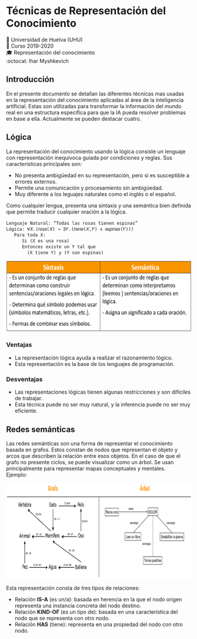 # Técnicas de Representación del Conocimiento 
:office: Universidad de Huelva (UHU)  
:calendar: Curso 2019-2020  
:mortar_board: Representación del conocimiento  
:octocat: Ihar Myshkevich  
## Introducción  
En el presente documento se detallan las diferentes técnicas mas usadas en la representación del conocimiento aplicadas al área de la inteligencia artificial. 
Estas son utilizadas para transformar la información del mundo real en una estructura especifica para que la IA pueda resolver problemas en base a ella. 
Actualmente se pueden destacar cuatro. 
## Lógica
La representación del conocimiento usando la lógica consiste un lenguaje con representación inequívoca guiada por condiciones y reglas. Sus características principales son:  
* No presenta ambigüedad en su representación, pero si es susceptible a errores externos. 
* Permite una comunicación y procesamiento sin ambigüedad.
* Muy diferente a los leguajes naturales como el inglés o el español.

Como cualquier lengua, presenta una sintaxis y una semántica bien definida que permite traducir cualquier oración a la lógica.
```
Lenguaje Natural: “Todas las rosas tienen espinas” 
Lógica: ∀𝑋.(𝑟𝑜𝑠𝑎(𝑋) → ∃𝑌.(𝑡𝑖𝑒𝑛𝑒(𝑋,𝑌) ∧ 𝑒𝑠𝑝𝑖𝑛𝑎𝑠(𝑌))) 
   Para toda X: 
      Si (X es una rosa)
      Entonces existe un Y tal que
        (X tiene Y) y (Y son espinas) 
```
<p align="center">
  <img width="600" height="194" src="Imagenes/Tabla.png">
</p>

### Ventajas
* La representación lógica ayuda a realizar el razonamiento lógico.
* Esta representación es la base de los lenguajes de programación. 

### Desventajas
* Las representaciones lógicas tienen algunas restricciones y son difíciles de trabajar.
* Esta técnica puede no ser muy natural, y la inferencia puede no ser muy eficiente.

## Redes semánticas
Las redes semánticas son una forma de representar el conocimiento basada en grafos. Estos constan de nodos que representan el objeto y arcos que describen la relación entre esos objetos. En el caso de que el grafo no presente ciclos, se puede visualizar como un árbol. Se usan principalmente para representar mapas conceptuales y mentales.  
Ejemplo:
<p align="center">
  <img width="900" height="260" src="Imagenes/Tabla2.png">
</p>

Esta representación consta de tres tipos de relaciones:
* Relación **IS-A** (es un/a): basada en herencia en la que el nodo origen representa una instancia concreta del nodo destino.
* Relación **KIND-OF** (es un tipo de): basada en una característica del nodo que se representa con otro nodo.
* Relación **HAS** (tiene): representa en una propiedad del nodo con otro nodo.  
